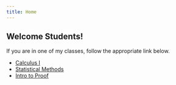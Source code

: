 ```yaml
---
title: Home
---
```


## Welcome Students!

If you are in one of my classes, follow the appropriate link below.

* [Calculus I](/classes/calc/)
* [Statistical Methods](/classes/stat/)
* [Intro to Proof](/classes/proof/)
